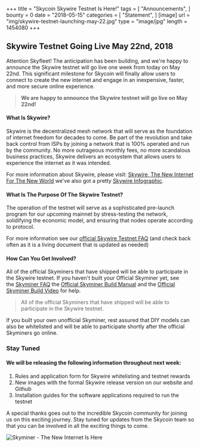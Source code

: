 +++
title = "Skycoin Skywire Testnet Is Here!"
tags = [ "Announcements", ]
bounty = 0
date = "2018-05-15"
categories = [ "Statement", ]
[image]
    url = "img/skywire-testnet-launching-may-22.jpg"
    type = "image/jpg"
    length = 1454080
+++

Skywire Testnet Going Live May 22nd, 2018
-----------------------------------------

Attention Skyfleet! The anticipation has been building, and we're happy to announce the Skywire testnet will go live one week from today on May 22nd. This significant milestone for Skycoin will finally allow users to connect to create the new internet and engage in an inexpensive, faster, and more secure online experience.

> **We are happy to announce the Skywire testnet will go live on May 22nd!**

#### What Is Skywire?

Skywire is the decentralized mesh network that will serve as the foundation of internet freedom for decades to come. Be part of the revolution and take back control from ISPs by joining a network that is 100% operated and run by the community. No more outrageous monthly fees, no more scandalous business practices, Skywire delivers an ecosystem that allows users to experience the internet as it was intended.

For more information about Skywire, please visit: [Skywire, The New Internet For The New World](https://medium.com/skycoin/skywire-the-new-internet-for-the-new-world-6d09a8542c50) we've also got a pretty [Skywire Infographic](https://www.skycoin.net/blog/infographics/skycoin-digest-skywire-overview/).

#### What Is The Purpose Of The Skywire Testnet?

The operation of the testnet will serve as a sophisticated pre-launch program for our upcoming mainnet by stress-testing the network, solidifying the economic model, and ensuring that nodes operate according to protocol.

For more information see our [official Skywire Testnet FAQ](https://www.skycoin.net/blog/statement/skywire-testnet-faq/) (and check back often as it is a living document that is updated as needed)

#### How Can You Get Involved?

All of the official Skyminers that have shipped will be able to participate in the Skywire testnet. If you haven't built your Official Skyminer yet, see the [Skyminer FAQ](https://www.skycoin.net/blog/statement/skyminer-troubleshooting-faqs/) the [Official Skyminer Build Manual](https://downloads.skycoin.net/skywire/Skywire_Miner_Assembly_Manual_2_1.pdf) and the [Official Skyminer Build Video](https://www.youtube.com/watch?v=22ytucw2A4k) for help.

> All of the official Skyminers that have shipped will be able to participate in the Skywire testnet.

If you built your own unofficial Skyminer, rest assured that DIY models can also be whitelisted and will be able to participate shortly after the official Skyminers go online.

### Stay Tuned

#### We will be releasing the following information throughout next week:

1.  Rules and application form for Skywire whitelisting and testnet rewards
2.  New images with the formal Skywire release version on our website and Github
3.  Installation guides for the software applications required to run the testnet

A special thanks goes out to the incredible Skycoin community for joining us on this exciting journey. Stay tuned for updates from the Skycoin team so that you can be involved in all the exciting things to come.

![Skyminer - The New Internet Is Here](/img/skyminer-the-new-internet-is-here.jpg)
